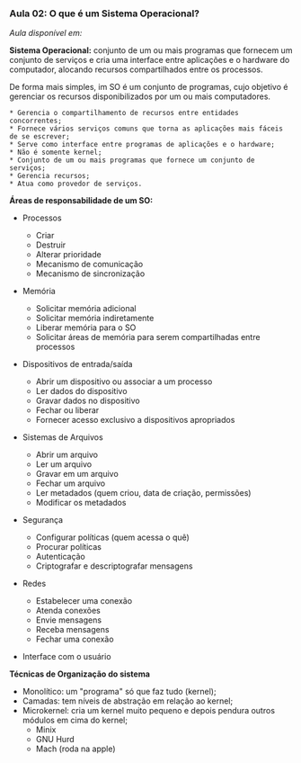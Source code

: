 ### Aula 02: O que é um Sistema Operacional?

*Aula disponível em:* 

**Sistema Operacional:** conjunto de um ou mais programas que fornecem um conjunto de serviços e cria uma interface entre aplicações e o hardware do computador, alocando recursos compartilhados entre os processos.

De forma mais simples, im SO é um conjunto de programas, cujo objetivo é gerenciar os recursos disponibilizados por um ou mais computadores.

    * Gerencia o compartilhamento de recursos entre entidades concorrentes;
    * Fornece vários serviços comuns que torna as aplicações mais fáceis de se escrever;
    * Serve como interface entre programas de aplicações e o hardware;
    * Não é somente kernel;
    * Conjunto de um ou mais programas que fornece um conjunto de serviços;
    * Gerencia recursos;
    * Atua como provedor de serviços.

**Áreas de responsabilidade de um SO:**

* Processos 
    * Criar 
    * Destruir 
    * Alterar prioridade
    * Mecanismo de comunicação
    * Mecanismo de sincronização

* Memória
    * Solicitar memória adicional 
    * Solicitar memória indiretamente 
    * Liberar memória para o SO
    * Solicitar áreas de memória para serem compartilhadas entre processos

* Dispositivos de entrada/saída
    * Abrir um dispositivo ou associar a um processo
    * Ler dados do dispositivo 
    * Gravar dados no dispositivo
    * Fechar ou liberar 
    * Fornecer acesso exclusivo a dispositivos apropriados

* Sistemas de Arquivos
    * Abrir um arquivo
    * Ler um arquivo
    * Gravar em um arquivo
    * Fechar um arquivo
    * Ler metadados (quem criou, data de criação, permissões)
    * Modificar os metadados

* Segurança
    * Configurar políticas (quem acessa o quê)
    * Procurar políticas
    * Autenticação
    * Criptografar e descriptografar mensagens

* Redes
    * Estabelecer uma conexão
    * Atenda conexões
    * Envie mensagens
    * Receba mensagens
    * Fechar uma conexão

* Interface com o usuário

**Técnicas de Organização do sistema**

* Monolítico: um "programa" só que faz tudo (kernel);
* Camadas: tem níveis de abstração em relação ao kernel;
* Microkernel: cria um kernel muito pequeno e depois pendura outros módulos em cima do kernel;
    * Minix
    * GNU Hurd
    * Mach (roda na apple)


